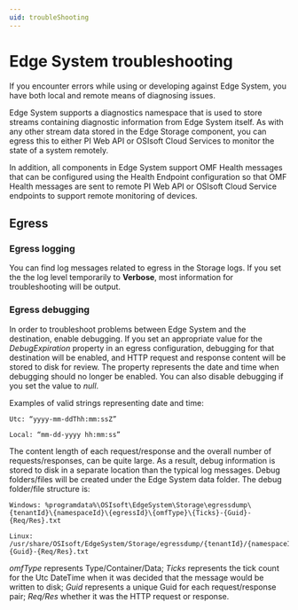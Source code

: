 ```yaml
---
uid: troubleShooting
---
```


# Edge System troubleshooting

If you encounter errors while using or developing against Edge System, you have both local and remote means of diagnosing issues.

Edge System supports a diagnostics namespace that is used to store streams containing diagnostic information from Edge System itself. As with any other stream data stored in the Edge Storage component, you can egress this to either PI Web API or OSIsoft Cloud Services to monitor the state of a system remotely.

In addition, all components in Edge System support OMF Health messages that can be configured using the Health Endpoint configuration so that OMF Health messages are sent to remote PI Web API or OSIsoft Cloud Service endpoints to support remote monitoring of devices.

## Egress

### Egress logging

You can find log messages related to egress in the Storage logs. If you set the the log level temporarily to **Verbose**, most information for troubleshooting will be output.

### Egress debugging

In order to troubleshoot problems between Edge System and the destination, enable debugging. If you set an appropriate value for the *DebugExpiration* property in an egress configuration, debugging for that destination will be enabled, and HTTP request and response content will be stored to disk for review. The property represents the date and time when debugging should no longer be enabled. You can also disable debugging if you set the value to *null*. 

Examples of valid strings representing date and time:

    Utc: “yyyy-mm-ddThh:mm:ssZ”

    Local: “mm-dd-yyyy hh:mm:ss”

The content length of each request/response and the overall number of requests/responses, can be quite large. As a result, debug information is stored to disk in a separate location than the typical log messages. Debug folders/files will be created under the Edge System data folder. The debug folder/file structure is:

    Windows: %programdata%\OSIsoft\EdgeSystem\Storage\egressdump\{tenantId}\{namespaceId}\{egressId}\{omfType}\{Ticks}-{Guid}-{Req/Res}.txt

    Linux: /usr/share/OSIsoft/EdgeSystem/Storage/egressdump/{tenantId}/{namespaceId}/{egressId}/{omfType}/{Ticks}-{Guid}-{Req/Res}.txt

*omfType* represents Type/Container/Data; 
*Ticks* represents the tick count for the Utc DateTime when it was decided that the message would be written to disk; 
*Guid* represents a unique Guid for each request/response pair; 
*Req/Res* whether it was the HTTP request or response.
